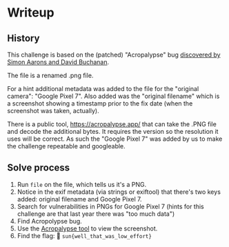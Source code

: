 # Writeup

## History
This challenge is based on the (patched) "Acropalypse" bug [discovered by Simon Aarons and David Buchanan](https://en.wikipedia.org/wiki/ACropalypse).

The file is a renamed .png file.

For a hint additional metadata was added to the file for the "original camera": "Google Pixel 7". Also added was the "original filename" which is a screenshot showing a timestamp prior to the fix date (when the screenshot was taken, actually).

There is a public tool, https://acropalypse.app/ that can take the .PNG file and decode the additional bytes. It requires the version so the resolution it uses will be correct. As such the "Google Pixel 7" was added by us to make the challenge repeatable and googleable.
## Solve process
1. Run `file` on the file, which tells us it's a PNG.
2. Notice in the exif metadata (via strings or exiftool) that there's two keys added: original filename and Google Pixel 7.
3. Search for vulnerabilities in PNGs for Google Pixel 7 (hints for this challenge are that last year there was "too much data")
4. Find Acropolypse bug.
5. Use the [Acropalypse tool](https://acropalypse.app/) to view the screenshot.
6. Find the flag: 🚩 `sun{well_that_was_low_effort}`
